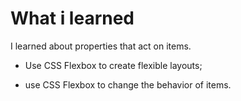<h1>What i learned</h1>

<p>I learned about properties that act on items.</p>

* Use CSS Flexbox to create flexible layouts;

* use CSS Flexbox to change the behavior of items.
